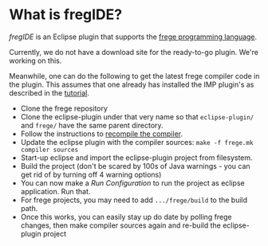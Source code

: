 What is fregIDE?
================

*fregIDE* is an Eclipse plugin that supports the [frege programming language](https://github.com/Frege/).

Currently, we do not have a download site for the ready-to-go plugin. We're working on this.

Meanwhile, one can do the following to get the latest frege compiler code in the plugin. 
This assumes that one already has installed the IMP plugin's as described in the [tutorial](https://github.com/Frege/eclipse-plugin/wiki/).

  - Clone the frege repository
  - Clone the eclipse-plugin under that very name so that `eclipse-plugin/` and `frege/` have the same parent directory.
  - Follow the instructions to [recompile the compiler](https://github.com/Frege/frege/wiki/Getting-Started). 
  - Update the eclipse plugin with the compiler sources: `make -f frege.mk compiler sources`
  - Start-up eclipse and import the eclipse-plugin project from filesystem.
  - Build the project (don't be scared by 100s of Java warnings - you can get rid of by turning off 4 warning options)
  - You can now make a *Run Configuration* to run the project as eclipse application. Run that.
  - For frege projects, you may need to add `.../frege/build` to the build path.
  - Once this works, you can easily stay up do date by polling frege changes, then make compiler sources again and re-build the eclipse-plugin project
